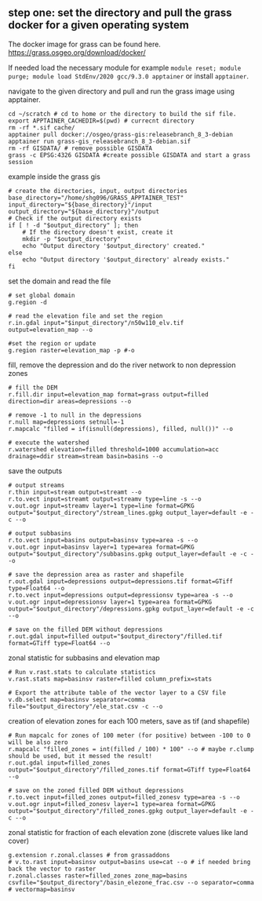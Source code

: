 ## step one: set the directory and pull the grass docker for a given operating system

The docker image for grass can be found here. https://grass.osgeo.org/download/docker/

If needed load the necessary module for example `module reset; module purge; module load StdEnv/2020 gcc/9.3.0 apptainer` or install `apptainer`.

navigate to the given directory and pull and run the grass image using apptainer. 

```
cd ~/scratch # cd to home or the directory to build the sif file. 
export APPTAINER_CACHEDIR=$(pwd) # currecnt directory
rm -rf *.sif cache/
apptainer pull docker://osgeo/grass-gis:releasebranch_8_3-debian
apptainer run grass-gis_releasebranch_8_3-debian.sif
rm -rf GISDATA/ # remove possible GISDATA
grass -c EPSG:4326 GISDATA #create possible GISDATA and start a grass session
```

example inside the grass gis

```
# create the directories, input, output directories
base_directory="/home/shg096/GRASS_APPTAINER_TEST"
input_directory="${base_directory}"/input
output_directory="${base_directory}"/output
# Check if the output directory exists
if [ ! -d "$output_directory" ]; then
    # If the directory doesn't exist, create it
    mkdir -p "$output_directory"
    echo "Output directory '$output_directory' created."
else
    echo "Output directory '$output_directory' already exists."
fi
```

set the domain and read the file
```
# set global domain
g.region -d

# read the elevation file and set the region
r.in.gdal input="$input_directory"/n50w110_elv.tif output=elevation_map --o

#set the region or update
g.region raster=elevation_map -p #-o
```
fill, remove the depression and do the river network to non depression zones
```
# fill the DEM
r.fill.dir input=elevation_map format=grass output=filled direction=dir areas=depressions --o

# remove -1 to null in the depressions
r.null map=depressions setnull=-1
r.mapcalc "filled = if(isnull(depressions), filled, null())" --o

# execute the watershed
r.watershed elevation=filled threshold=1000 accumulation=acc drainage=ddir stream=stream basin=basins --o
```

save the outputs
```
# output streams
r.thin input=stream output=streamt --o
r.to.vect input=streamt output=streamv type=line -s --o
v.out.ogr input=streamv layer=1 type=line format=GPKG output="$output_directory"/stream_lines.gpkg output_layer=default -e -c --o

# output subbasins
r.to.vect input=basins output=basinsv type=area -s --o
v.out.ogr input=basinsv layer=1 type=area format=GPKG output="$output_directory"/subbasins.gpkg output_layer=default -e -c --o

# save the depression area as raster and shapefile
r.out.gdal input=depressions output=depressions.tif format=GTiff type=Float64 --o
r.to.vect input=depressions output=depressionsv type=area -s --o
v.out.ogr input=depressionsv layer=1 type=area format=GPKG output="$output_directory"/depressions.gpkg output_layer=default -e -c --o

# save on the filled DEM without depressions
r.out.gdal input=filled output="$output_directory"/filled.tif format=GTiff type=Float64 --o
```

zonal statistic for subbasins and elevation map
```
# Run v.rast.stats to calculate statistics
v.rast.stats map=basinsv raster=filled column_prefix=stats

# Export the attribute table of the vector layer to a CSV file
v.db.select map=basinsv separator=comma file="$output_directory"/ele_stat.csv -c --o
```

creation of elevation zones for each 100 meters, save as tif (and shapefile)
```
# Run mapcalc for zones of 100 meter (for positive) between -100 to 0 will be also zero
r.mapcalc "filled_zones = int(filled / 100) * 100" --o # maybe r.clump should be used, but it messed the result!
r.out.gdal input=filled_zones output="$output_directory"/filled_zones.tif format=GTiff type=Float64 --o

# save on the zoned filled DEM without depressions
r.to.vect input=filled_zones output=filled_zonesv type=area -s --o
v.out.ogr input=filled_zonesv layer=1 type=area format=GPKG output="$output_directory"/filled_zones.gpkg output_layer=default -e -c --o
```

zonal statistic for fraction of each elevation zone (discrete values like land cover)
```
g.extension r.zonal.classes # from grassaddons
# v.to.rast input=basinsv output=basins use=cat --o # if needed bring back the vector to raster
r.zonal.classes raster=filled_zones zone_map=basins csvfile="$output_directory"/basin_elezone_frac.csv --o separator=comma # vectormap=basinsv
```
